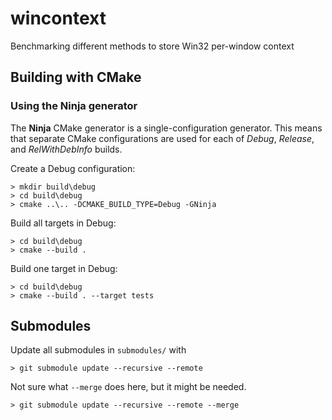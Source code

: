 # wincontext

Benchmarking different methods to store Win32 per-window context

## Building with CMake

### Using the Ninja generator

The **Ninja** CMake generator is a single-configuration generator. This means that separate CMake configurations are used for each of _Debug_, _Release_, and _RelWithDebInfo_ builds.

Create a Debug configuration:

    > mkdir build\debug
    > cd build\debug
    > cmake ..\.. -DCMAKE_BUILD_TYPE=Debug -GNinja

Build all targets in Debug:

    > cd build\debug
    > cmake --build .

Build one target in Debug:

    > cd build\debug
    > cmake --build . --target tests

## Submodules

Update all submodules in `submodules/` with

    > git submodule update --recursive --remote

Not sure what `--merge` does here, but it might be needed.

    > git submodule update --recursive --remote --merge
